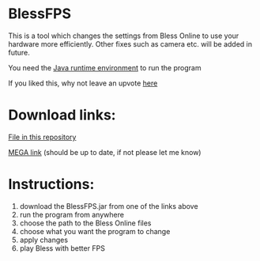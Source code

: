 # BlessFPS
This is a tool which changes the settings from Bless Online to use your hardware more efficiently. Other fixes such as camera etc. will be added in future.

You need the [Java runtime environment](https://java.com/en/download/win10.jsp) to run the program 

If you liked this, why not leave an upvote [here](https://www.reddit.com/r/Bless/comments/8nqle7/tool_for_applying_ini_changes_to_boost/)

# Download links:

[File in this repository](https://github.com/T0TProduction/BlessFPS/blob/master/BlessFPS/out/artifacts/BlessFPS_jar/BlessFPS.jar)

[MEGA link](https://mega.nz/#F!FCRHULQa!SDNvj2j1sZyh2CSUQT48LQ) (should be up to date, if not please let me know) 

# Instructions:

1. download the BlessFPS.jar from one of the links above
2. run the program from anywhere
3. choose the path to the Bless Online files
4. choose what you want the program to change
5. apply changes
6. play Bless with better FPS

